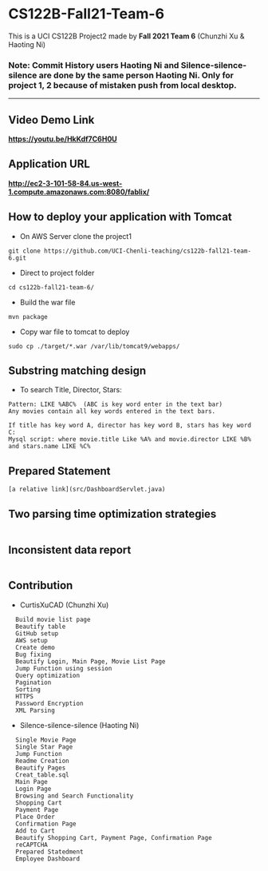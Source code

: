 # CS122B-Fall21-Team-6
This is a UCI CS122B Project2 made by **Fall 2021 Team 6** (Chunzhi Xu & Haoting Ni)
### Note: Commit History users Haoting Ni and Silence-silence-silence are done by the same person Haoting Ni. Only for project 1, 2 because of mistaken push from local desktop.
---
## Video Demo Link
**https://youtu.be/HkKdf7C6H0U**
## Application URL
**http://ec2-3-101-58-84.us-west-1.compute.amazonaws.com:8080/fablix/**

## How to deploy your application with Tomcat
- On AWS Server clone the project1
 ```
 git clone https://github.com/UCI-Chenli-teaching/cs122b-fall21-team-6.git
 ```
- Direct to project folder
 ```
 cd cs122b-fall21-team-6/
 ```
- Build the war file
 ```
 mvn package
 ```
- Copy war file to tomcat to deploy
 ```
 sudo cp ./target/*.war /var/lib/tomcat9/webapps/
 ```
## Substring matching design
- To search Title, Director, Stars:
 ```
 Pattern: LIKE %ABC%  (ABC is key word enter in the text bar)
 Any movies contain all key words entered in the text bars.
 
 If title has key word A, director has key word B, stars has key word C:
 Mysql script: where movie.title Like %A% and movie.director LIKE %B% and stars.name LIKE %C%
 ```
## Prepared Statement
```
[a relative link](src/DashboardServlet.java)
```
## Two parsing time optimization strategies
```

```

## Inconsistent data report
```

```

## Contribution
- CurtisXuCAD (Chunzhi Xu)
```
  Build movie list page
  Beautify table
  GitHub setup
  AWS setup
  Create demo
  Bug fixing
  Beautify Login, Main Page, Movie List Page
  Jump Function using session
  Query optimization
  Pagination
  Sorting
  HTTPS
  Password Encryption
  XML Parsing
```

- Silence-silence-silence (Haoting Ni)
```
  Single Movie Page
  Single Star Page
  Jump Function
  Readme Creation 
  Beautify Pages
  Creat_table.sql
  Main Page 
  Login Page
  Browsing and Search Functionality
  Shopping Cart
  Payment Page
  Place Order
  Confirmation Page
  Add to Cart
  Beautify Shopping Cart, Payment Page, Confirmation Page
  reCAPTCHA
  Prepared Statedment
  Employee Dashboard
```
